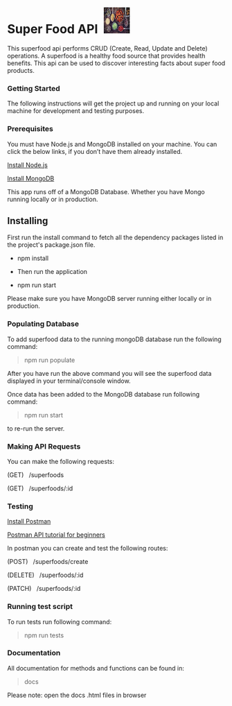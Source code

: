 <h1> Super Food API &nbsp;<img alt="README-3a5f8be5.jpg" src="images/a.jpg" width="60" height="60" ></h1>

<p> This superfood api performs CRUD (Create, Read, Update and Delete) operations. A superfood is a healthy food source that provides health benefits. This api can be used to discover interesting facts about super food products.</p>

<h3> Getting Started </h3>
<p>
The following instructions will get the project up and running on your local machine for development and testing purposes.
</p>

<h3>Prerequisites</h3>

You must have Node.js and MongoDB installed on your machine. You can click the below links, if you don’t have them already installed.

<a href = "https://nodejs.org/en/download/">Install Node.js</a>

<a href = "https://www.mongodb.com/download-center"> Install MongoDB </a>

This app runs off of a MongoDB Database. Whether you have Mongo running locally or in production.

<h2> Installing </h2>

First run the install command to fetch all the dependency packages listed in the project's package.json file.

* npm install

* Then run the application

* npm run start

Please make sure you have MongoDB server running either locally or in production.

<h3> Populating Database </h3>

<p> To add superfood data to the running mongoDB database
run the following command:

>npm run populate

After you have run the above command you will see the superfood data displayed in your terminal/console window.

Once data has been added to the MongoDB database run following command:

>npm run start

to re-run the server.
</p>

<h3> Making API Requests </h3>

<p> You can make the following requests:

(GET) &nbsp; /superfoods

(GET) &nbsp; /superfoods/:id
</p>

<h3> Testing </h3>
<p>
<a href = "https://www.getpostman.com/downloads/">Install Postman</a>

<a href = "https://www.youtube.com/watch?v=FjgYtQK_zLE/">Postman API tutorial for beginners</a>

In postman you can create and test the following routes:

(POST) &nbsp; /superfoods/create

(DELETE) &nbsp; /superfoods/:id

(PATCH) &nbsp; /superfoods/:id
</p>

<h3> Running test script </h3>

<p> To run tests run following command:

>npm run tests

</p>

<h3> Documentation </h3>

<p> All documentation for methods and functions can be found in:

>docs

Please note: open the docs .html files in browser  </p>
